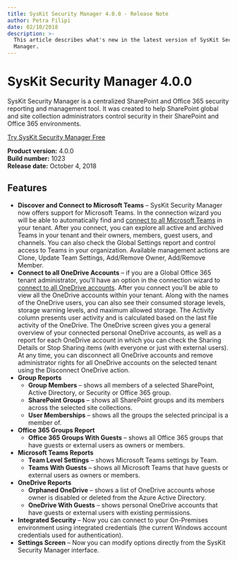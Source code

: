 ```yaml
---
title: SysKit Security Manager 4.0.0 - Release Note
author: Petra Filipi
date: 02/10/2018
description: >-
  This article describes what's new in the latest version of SysKit Security
  Manager.
---
```


# SysKit Security Manager 4.0.0

SysKit Security Manager is a centralized SharePoint and Office 365 security reporting and management tool. It was created to help SharePoint global and site collection administrators control security in their SharePoint and Office 365 environments.

[Try SysKit Security Manager Free](https://www.syskit.com/products/security-manager/download/)

**Product version:** 4.0.0  
**Build number:** 1023  
**Release date:** October 4, 2018

## Features

* **Discover and Connect to Microsoft Teams** – SysKit Security Manager now offers support for Microsoft Teams. In the connection wizard you will be able to automatically find and [connect to all Microsoft Teams](security-manager-4-release-note.md#internal/how-to/connect-to-office-365) in your tenant. After you connect, you can explore all active and archived Teams in your tenant and their owners, members, guest users, and channels. You can also check the Global Settings report and control access to Teams in your organization. Available management actions are Clone, Update Team Settings, Add/Remove Owner, Add/Remove Member.
* **Connect to all OneDrive Accounts** – if you are a Global Office 365 tenant administrator, you’ll have an option in the connection wizard to [connect to all OneDrive accounts](security-manager-4-release-note.md#internal/how-to/connect-to-office-365). After you connect you’ll be able to view all the OneDrive accounts within your tenant. Along with the names of the OneDrive users, you can also see their consumed storage levels, storage warning levels, and maximum allowed storage. The Activity column presents user activity and is calculated based on the last file activity of the OneDrive. The OneDrive screen gives you a general overview of your connected personal OneDrive accounts, as well as a report for each OneDrive account in which you can check the Sharing Details or Stop Sharing items \(with everyone or just with external users\). At any time, you can disconnect all OneDrive accounts and remove administrator rights for all OneDrive accounts on the selected tenant using the Disconnect OneDrive action.
* **Group Reports**
  * **Group Members** – shows all members of a selected SharePoint, Active Directory, or Security or Office 365 group.
  * **SharePoint Groups** – shows all SharePoint groups and its members across the selected site collections.
  * **User Memberships** – shows all the groups the selected principal is a member of.
* **Office 365 Groups Report**
  * **Office 365 Groups With Guests** – shows all Office 365 groups that have guests or external users as owners or members.
* **Microsoft Teams Reports**
  * **Team Level Settings** – shows Microsoft Teams settings by Team.
  * **Teams With Guests** – shows all Microsoft Teams that have guests or external users as owners or members.
* **OneDrive Reports**
  * **Orphaned OneDrive** – shows a list of OneDrive accounts whose owner is disabled or deleted from the Azure Active Directory.
  * **OneDrive With Guests** – shows personal OneDrive accounts that have guests or external users with existing permissions.
* **Integrated Security** – Now you can connect to your On-Premises environment using integrated credentials \(the current Windows account credentials used for authentication\).
* **Settings Screen** – Now you can modify options directly from the SysKit Security Manager interface.

